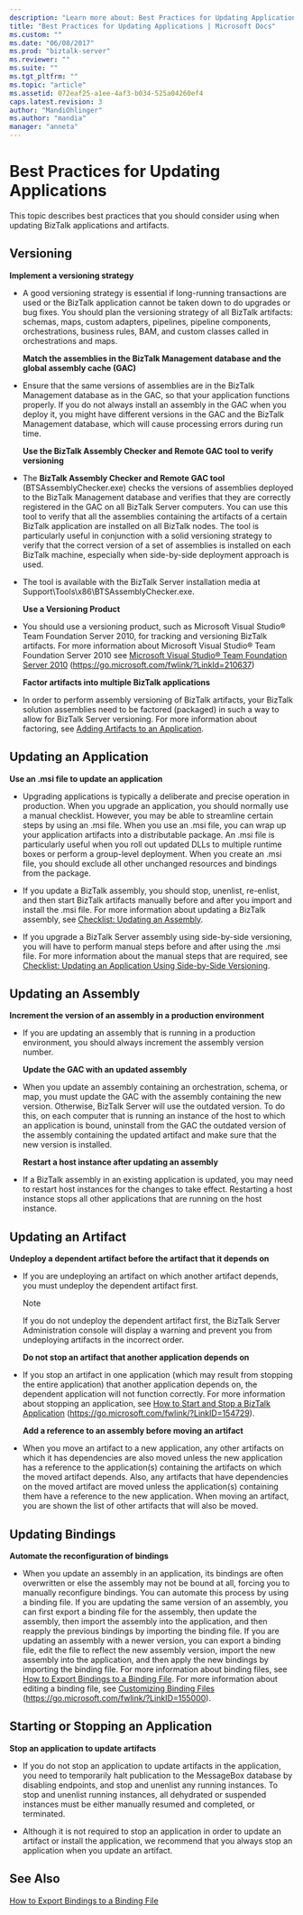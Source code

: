 ```yaml
---
description: "Learn more about: Best Practices for Updating Applications"
title: "Best Practices for Updating Applications | Microsoft Docs"
ms.custom: ""
ms.date: "06/08/2017"
ms.prod: "biztalk-server"
ms.reviewer: ""
ms.suite: ""
ms.tgt_pltfrm: ""
ms.topic: "article"
ms.assetid: 072eaf25-a1ee-4af3-b034-525a04260ef4
caps.latest.revision: 3
author: "MandiOhlinger"
ms.author: "mandia"
manager: "anneta"
---
```

# Best Practices for Updating Applications
This topic describes best practices that you should consider using when updating BizTalk applications and artifacts.

## Versioning
 **Implement a versioning strategy**

- A good versioning strategy is essential if long-running transactions are used or the BizTalk application cannot be taken down to do upgrades or bug fixes. You should plan the versioning strategy of all BizTalk artifacts: schemas, maps, custom adapters, pipelines, pipeline components, orchestrations, business rules, BAM, and custom classes called in orchestrations and maps.

  **Match the assemblies in the BizTalk Management database and the global assembly cache (GAC)**

- Ensure that the same versions of assemblies are in the BizTalk Management database as in the GAC, so that your application functions properly. If you do not always install an assembly in the GAC when you deploy it, you might have different versions in the GAC and the BizTalk Management database, which will cause processing errors during run time.

  **Use the BizTalk Assembly Checker and Remote GAC tool to verify versioning**

- The **BizTalk Assembly Checker and Remote GAC tool** (BTSAssemblyChecker.exe) checks the versions of assemblies deployed to the BizTalk Management database and verifies that they are correctly registered in the GAC on all BizTalk Server computers. You can use this tool to verify that all the assemblies containing the artifacts of a certain BizTalk application are installed on all BizTalk nodes. The tool is particularly useful in conjunction with a solid versioning strategy to verify that the correct version of a set of assemblies is installed on each BizTalk machine, especially when side-by-side deployment approach is used.

- The tool is available with the BizTalk Server installation media at Support\Tools\x86\BTSAssemblyChecker.exe.

  **Use a Versioning Product**

- You should use a versioning product, such as Microsoft Visual Studio® Team Foundation Server 2010, for tracking and versioning BizTalk artifacts. For more information about Microsoft Visual Studio® Team Foundation Server 2010 see [Microsoft Visual Studio® Team Foundation Server 2010](https://go.microsoft.com/fwlink/?LinkId=210637) (https://go.microsoft.com/fwlink/?LinkId=210637)

  **Factor artifacts into multiple BizTalk applications**

- In order to perform assembly versioning of BizTalk artifacts, your BizTalk solution assemblies need to be factored (packaged) in such a way to allow for BizTalk Server versioning. For more information about factoring, see [Adding Artifacts to an Application](../technical-guides/adding-artifacts-to-an-application.md).

## Updating an Application
 **Use an .msi file to update an application**

-   Upgrading applications is typically a deliberate and precise operation in production. When you upgrade an application, you should normally use a manual checklist. However, you may be able to streamline certain steps by using an .msi file. When you use an .msi file, you can wrap up your application artifacts into a distributable package. An .msi file is particularly useful when you roll out updated DLLs to multiple runtime boxes or perform a group-level deployment. When you create an .msi file, you should exclude all other unchanged resources and bindings from the package.

-   If you update a BizTalk assembly, you should stop, unenlist, re-enlist, and then start BizTalk artifacts manually before and after you import and install the .msi file. For more information about updating a BizTalk assembly, see [Checklist: Updating an Assembly](../technical-guides/checklist-updating-an-assembly.md).

-   If you upgrade a BizTalk Server assembly using side-by-side versioning, you will have to perform manual steps before and after using the .msi file. For more information about the manual steps that are required, see [Checklist: Updating an Application Using Side-by-Side Versioning](../technical-guides/checklist-updating-an-application-using-side-by-side-versioning.md).

## Updating an Assembly
 **Increment the version of an assembly in a production environment**

- If you are updating an assembly that is running in a production environment, you should always increment the assembly version number.

  **Update the GAC with an updated assembly**

- When you update an assembly containing an orchestration, schema, or map, you must update the GAC with the assembly containing the new version. Otherwise, BizTalk Server will use the outdated version. To do this, on each computer that is running an instance of the host to which an application is bound, uninstall from the GAC the outdated version of the assembly containing the updated artifact and make sure that the new version is installed.

  **Restart a host instance after updating an assembly**

- If a BizTalk assembly in an existing application is updated, you may need to restart host instances for the changes to take effect. Restarting a host instance stops all other applications that are running on the host instance.

## Updating an Artifact
 **Undeploy a dependent artifact before the artifact that it depends on**

- If you are undeploying an artifact on which another artifact depends, you must undeploy the dependent artifact first.

  > [!NOTE]
  >  If you do not undeploy the dependent artifact first, the BizTalk Server Administration console will display a warning and prevent you from undeploying artifacts in the incorrect order.

  **Do not stop an artifact that another application depends on**

- If you stop an artifact in one application (which may result from stopping the entire application) that another application depends on, the dependent application will not function correctly. For more information about stopping an application, see [How to Start and Stop a BizTalk Application](https://go.microsoft.com/fwlink/?LinkID=154729) (https://go.microsoft.com/fwlink/?LinkID=154729).

  **Add a reference to an assembly before moving an artifact**

- When you move an artifact to a new application, any other artifacts on which it has dependencies are also moved unless the new application has a reference to the application(s) containing the artifacts on which the moved artifact depends. Also, any artifacts that have dependencies on the moved artifact are moved unless the application(s) containing them have a reference to the new application. When moving an artifact, you are shown the list of other artifacts that will also be moved.

## Updating Bindings
 **Automate the reconfiguration of bindings**

-   When you update an assembly in an application, its bindings are often overwritten or else the assembly may not be bound at all, forcing you to manually reconfigure bindings. You can automate this process by using a binding file. If you are updating the same version of an assembly, you can first export a binding file for the assembly, then update the assembly, then import the assembly into the application, and then reapply the previous bindings by importing the binding file. If you are updating an assembly with a newer version, you can export a binding file, edit the file to reflect the new assembly version, import the new assembly into the application, and then apply the new bindings by importing the binding file. For more information about binding files, see [How to Export Bindings to a Binding File](../technical-guides/how-to-export-bindings-to-a-binding-file.md). For more information about editing a binding file, see [Customizing Binding Files](https://go.microsoft.com/fwlink/?LinkID=155000) (https://go.microsoft.com/fwlink/?LinkID=155000).

## Starting or Stopping an Application
 **Stop an application to update artifacts**

-   If you do not stop an application to update artifacts in the application, you need to temporarily halt publication to the MessageBox database by disabling endpoints, and stop and unenlist any running instances. To stop and unenlist running instances, all dehydrated or suspended instances must be either manually resumed and completed, or terminated.

-   Although it is not required to stop an application in order to update an artifact or install the application, we recommend that you always stop an application when you update an artifact.

## See Also
 [How to Export Bindings to a Binding File](../technical-guides/how-to-export-bindings-to-a-binding-file.md)

